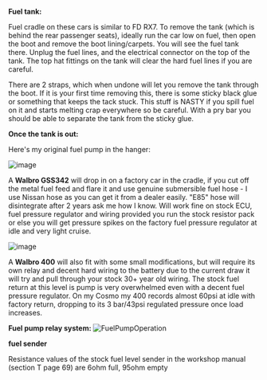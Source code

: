 **Fuel tank:**

Fuel cradle on these cars is similar to FD RX7. To remove the tank (which is behind the rear passenger seats), ideally run the car low on fuel, then open the boot and remove the boot lining/carpets. You will see the fuel tank there. Unplug the fuel lines, and the electrical connector on the top of the tank. The top hat fittings on the tank will clear the hard fuel lines if you are careful.

There are 2 straps, which when undone will let you remove the tank through the boot. If it is your first time removing this, there is some sticky black glue or something that keeps the tack stuck. This stuff is NASTY if you spill fuel on it and starts melting crap everywhere so be careful. With a pry bar you should be able to separate the tank from the sticky glue.

**Once the tank is out:**

Here's my original fuel pump in the hanger:

![image](https://github.com/drbluetongue/eunoscosmo/assets/12694883/672d7ce4-73ef-4da4-8884-28ac7b3bb785)


A **Walbro GSS342** will drop in on a factory car in the cradle, if you cut off the metal fuel feed and flare it and use genuine submersible fuel hose - I use Nissan hose as you can get it from a dealer easily. "E85" hose will disintegrate after 2 years ask me how I know. Will work fine on stock ECU, fuel pressure regulator and wiring provided you run the stock resistor pack or else you will get pressure spikes on the factory fuel pressure regulator at idle and very light cruise.

![image](https://github.com/drbluetongue/eunoscosmo/assets/12694883/83f6487e-563e-462a-b12b-2ec4ee8ed64e)


A **Walbro 400** will also fit with some small modifications, but will require its own relay and decent hard wiring to the battery due to the current draw it will try and pull through your stock 30+ year old wiring. The stock fuel return at this level is pump is very overwhelmed even with a decent fuel pressure regulator. On my Cosmo my 400 records almost 60psi at idle with factory return, dropping to its 3 bar/43psi regulated pressure once load increases.

**Fuel pump relay system:**
![FuelPumpOperation](https://github.com/drbluetongue/eunoscosmo/assets/12694883/25bb7263-5a90-4da2-89e7-026a00929463)

**fuel sender**

Resistance values of the stock fuel level sender in the workshop manual (section T page 69) are 6ohm full, 95ohm empty

